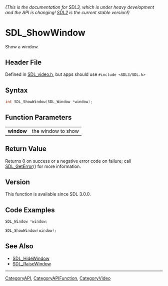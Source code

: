 ###### (This is the documentation for SDL3, which is under heavy development and the API is changing! [SDL2](https://wiki.libsdl.org/SDL2/) is the current stable version!)
# SDL_ShowWindow

Show a window.

## Header File

Defined in [SDL_video.h](https://github.com/libsdl-org/SDL/blob/main/include/SDL3/SDL_video.h), but apps should use `#include <SDL3/SDL.h>`

## Syntax

```c
int SDL_ShowWindow(SDL_Window *window);

```

## Function Parameters

|                |                    |
| -------------- | ------------------ |
| **window**     | the window to show |

## Return Value

Returns 0 on success or a negative error code on failure; call
[SDL_GetError](SDL_GetError)() for more information.

## Version

This function is available since SDL 3.0.0.

## Code Examples

```c++
SDL_Window *window;

SDL_ShowWindow(window);
```

## See Also

* [SDL_HideWindow](SDL_HideWindow)
* [SDL_RaiseWindow](SDL_RaiseWindow)

----
[CategoryAPI](CategoryAPI), [CategoryAPIFunction](CategoryAPIFunction), [CategoryVideo](CategoryVideo)


